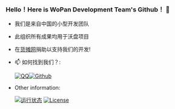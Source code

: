 ### Hello！Here is WoPan Development Team's Github！ 👋

- 我们是来自中国的小型开发团队
- 此组织所有成果均用于沃盘项目
- 在[货摊网](https://yangtuo.huotan.com/)捐助以支持我们的开发!
- 📫 如何找到我们？:


   [![QQ](https://img.shields.io/static/v1?label=%E8%85%BE%E8%AE%AF%20QQ&message=652989586&color=orange&style=for-the-badge&labelColor=blue)](https://jq.qq.com/?_wv=1027&k=qSMikkdU)[![Github](https://img.shields.io/github/followers/wopan-development-team?label=%E6%AD%A3%E5%9C%A8%E5%85%B3%E6%B3%A8%E5%BC%80%E5%8F%91%E5%B0%8F%E7%BB%84&logo=github&style=for-the-badge)](https://github.com/wopan-development-team)

- Other information:


   [![运行状态](https://img.shields.io/website?down_color=red&down_message=Offline&label=%E6%B2%83%E7%9B%98%E7%8A%B6%E6%80%81&style=for-the-badge&up_color=green&up_message=Online&url=https%3A%2F%2Fwopan.sgguo.com)](https://wopan.sgguo.com)   [![License](https://img.shields.io/github/license/wopan-development-team/.github?label=%E6%88%91%E4%BB%AC%E6%AD%A3%E5%9C%A8%E4%BD%BF%E7%94%A8&logo=apache&style=for-the-badge)](https://www.apache.org/licenses/LICENSE-2.0.html)
